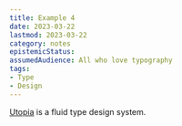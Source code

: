 ```yaml
---
title: Example 4
date: 2023-03-22
lastmod: 2023-03-22
category: notes
epistemicStatus:
assumedAudience: All who love typography
tags: 
- Type
- Design
---
```


[Utopia](https://utopia.fyi/) is a fluid type design system.